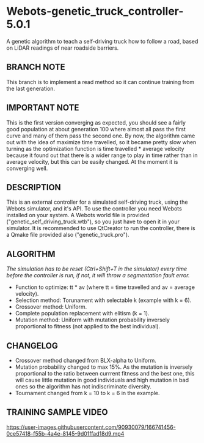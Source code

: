 # Webots-genetic_truck_controller-5.0.1
A genetic algorithm to teach a self-driving truck how to follow a road, based on LiDAR readings of near roadside barriers.

## BRANCH NOTE
This branch is to implement a read method so it can continue training from the last generation.

## IMPORTANT NOTE
This is the first version converging as expected, you should see a fairly good population at about generation 100 where almost all pass
the first curve and many of them pass the second one. By now, the algorithm came out with the idea of maximize time travelled, so it became
pretty slow when turning as the optimization function is time travelled * average velocity because it found out that there is a wider range
to play in time rather than in average velocity, but this can be easily changed. At the moment it is converging well.

## DESCRIPTION
This is an external controller for a simulated self-driving truck, using the Webots simulator, and it's API.
To use the controller you need Webots installed on your system. A Webots world file is provided ("genetic_self_driving_truck.wtb"),
so you just have to open it in your simulator. It is recommended to use QtCreator to run the controller, there is a Qmake file provided
also ("genetic_truck.pro").

## ALGORITHM
*The simulation has to be reset (Ctrl+Shift+T in the simulator) every time before the controller is run,*
*if not, it will throw a segmentation fault error.*

- Function to optimize: tt * av (where tt = time travelled and av = average velocity).  
- Selection method: Torunament with selectable k (example with k = 6).  
- Crossover method: Uniform.
- Complete population replacement with elitism (k = 1).
- Mutation method: Uniform with mutation probability inversely proportional to fitness (not applied to the best individual).

## CHANGELOG
- Crossover method changed from BLX-alpha to Uniform.
- Mutation probability changed to max 15%. As the mutation is inversely proportional to the ratio between currrent fitness and the best one,
this will cause little mutation in good individuals and high mutation in bad ones so the algorithm has not indiscriminate diversity.
- Tournament changed from k = 10 to k = 6 in the example.

## TRAINING SAMPLE VIDEO
https://user-images.githubusercontent.com/90930079/166741456-0ce57418-f55b-4a4e-8145-9d01ffad18d9.mp4
